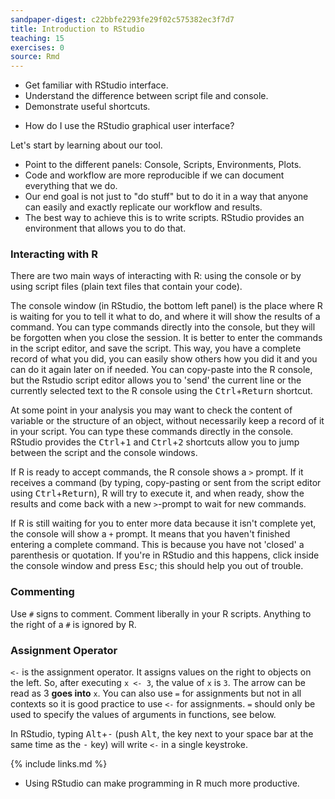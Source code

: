 ```yaml
---
sandpaper-digest: c22bbfe2293fe29f02c575382ec3f7d7
title: Introduction to RStudio
teaching: 15
exercises: 0
source: Rmd
---
```




<div class='objectives' markdown='1'>

- Get familiar with RStudio interface.
- Understand the difference between script file and console.
- Demonstrate useful shortcuts.

</div>

<div class='questions' markdown='1'>

- How do I use the RStudio graphical user interface?

</div>

Let's start by learning about our tool.

- Point to the different panels: Console, Scripts, Environments, Plots.
- Code and workflow are more reproducible if we can document everything that we do.
- Our end goal is not just to "do stuff" but to do it in a way that anyone can
  easily and exactly replicate our workflow and results.
- The best way to achieve this is to write scripts. RStudio provides an
  environment that allows you to do that.

### Interacting with R

There are two main ways of interacting with R: using the console or by using
script files (plain text files that contain your code).

The console window (in RStudio, the bottom left panel) is the place where R is
waiting for you to tell it what to do, and where it will show the results of a
command.  You can type commands directly into the console, but they will be
forgotten when you close the session. It is better to enter the commands in the
script editor, and save the script. This way, you have a complete record of what
you did, you can easily show others how you did it and you can do it again later
on if needed. You can copy-paste into the R console, but the Rstudio script
editor allows you to 'send' the current line or the currently selected text to
the R console using the <kbd>Ctrl</kbd>\+<kbd>Return</kbd> shortcut.

At some point in your analysis you may want to check the content of variable or
the structure of an object, without necessarily keep a record of it in your
script. You can type these commands directly in the console. RStudio provides
the <kbd>Ctrl</kbd>\+<kbd>1</kbd> and <kbd>Ctrl</kbd>\+<kbd>2</kbd> shortcuts allow you to jump between the script and the
console windows.

If R is ready to accept commands, the R console shows a `>` prompt. If it
receives a command (by typing, copy-pasting or sent from the script editor using
<kbd>Ctrl</kbd>\+<kbd>Return</kbd>), R will try to execute it, and when ready, show the results and
come back with a new `>`\-prompt to wait for new commands.

If R is still waiting for you to enter more data because it isn't complete yet,
the console will show a `+` prompt. It means that you haven't finished entering
a complete command. This is because you have not 'closed' a parenthesis or
quotation. If you're in RStudio and this happens, click inside the console
window and press <kbd>Esc</kbd>; this should help you out of trouble.

### Commenting

Use `#` signs to comment. Comment liberally in your R scripts. Anything to the
right of a `#` is ignored by R.

### Assignment Operator

`<-` is the assignment operator. It assigns values on the right to objects on
the left. So, after executing `x <- 3`, the value of `x` is `3`. The arrow can
be read as 3 **goes into** `x`.  You can also use `=` for assignments but not in
all contexts so it is good practice to use `<-` for assignments. `=` should only
be used to specify the values of arguments in functions, see below.

In RStudio, typing <kbd>Alt</kbd>\+<kbd>\-</kbd> (push <kbd>Alt</kbd>, the key next to your space bar at the
same time as the <kbd>\-</kbd> key) will write `<-` in a single keystroke.

{% include links.md %}

<div class='keypoints' markdown='1'>

- Using RStudio can make programming in R much more productive.

</div>


